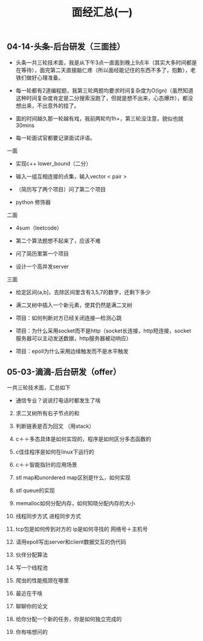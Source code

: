 ﻿---
layout: post
title: "面经汇总(一)"
tags: [面经]
---

## 04-14-头条-后台研发（三面挂）

- 头条一共三轮技术面，我是从下午3点一直面到晚上9点半（其实大多时间都是在等待），面完第二天直接脑仁疼（所以面经能记住的东西不多了，抱歉），老铁们做好心理准备。

- 每一轮都有2道编程题，我第三轮两题均要求时间复杂度为O(lgn)（虽然知道这种时间复杂度肯定是二分搜索没跑了，但就是想不出来，心态爆炸），都没想出来，不出意外的挂了。

- 面的时间越久那一轮越有戏，我前两轮均1h+，第三轮没注意，貌似也就30mins

- 每一轮面试官都要记录面试评语。

一面

- 实现c++ lower_bound（二分）

- 输入一组互相连接的点集，输入vector < pair >
- （简历写了两个项目）问了第二个项目
- python 修饰器

二面

- 4sum（leetcode）

- 第二个算法题想不起来了，应该不难

- 问了简历里第一个项目

- 设计一个高并发server

三面

- 给定区间(a,b]，去除区间里含有3,5,7的数字，还剩下多少

- 满二叉树中插入一个新元素，使其仍然是满二叉树

- 项目：如何判断对方已经关闭连接—检测心跳

- 项目：为什么采用socket而不是http（socket长连接，http短连接，socket 服务器可以主动发送数据，http服务器被动响应）

- 项目：epoll为什么采用边缘触发而不是水平触发

## 05-03-滴滴-后台研发（offer）

一共三轮技术面，汇总如下

+ 通信专业？说说打电话时都发生了啥
  
2. 求二叉树所有右子节点的和  

3. 判断链表是否为回文 （用stack）

4. c＋＋多态具体是如何实现的，程序是如何区分多态函数的  

5. c佳佳程序是如何在linux下运行的  

6. c＋＋智能指针的应用场景  

7. stl map和unordered map区别是什么，如何实现  

8. stl queue的实现  

9. memalloc如何分配内存，如何知晓分配内存的大小  

10. 线程同步方式 进程同步方式  

11. tcp包是如何传到对方的 ip是如何寻找的 网络号＋主机号  

12. 请用epoll写出server和client数据交互的伪代码  

13. 伙伴分配算法  

14. 写一个线程池  

15. 爬虫的性能瓶颈在哪里  

16. 最近在干啥  

17. 聊聊你的论文  

18. 给你分配一个新的任务，你是如何独立完成的  

19. 你有啥想问的  

